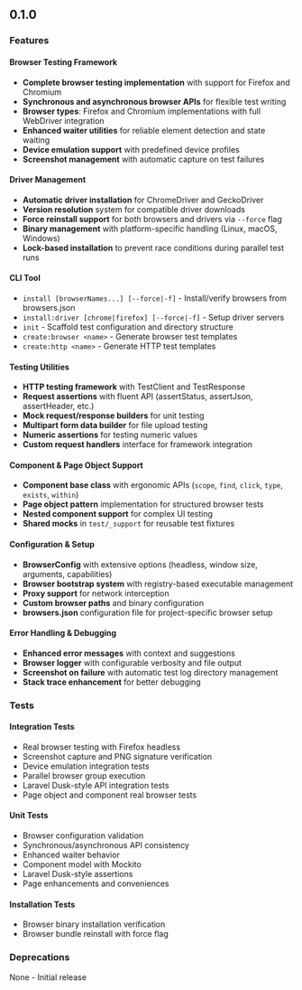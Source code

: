 ## 0.1.0

### Features

#### Browser Testing Framework

- **Complete browser testing implementation** with support for Firefox and Chromium
- **Synchronous and asynchronous browser APIs** for flexible test writing
- **Browser types**: Firefox and Chromium implementations with full WebDriver integration
- **Enhanced waiter utilities** for reliable element detection and state waiting
- **Device emulation support** with predefined device profiles
- **Screenshot management** with automatic capture on test failures

#### Driver Management

- **Automatic driver installation** for ChromeDriver and GeckoDriver
- **Version resolution** system for compatible driver downloads
- **Force reinstall support** for both browsers and drivers via `--force` flag
- **Binary management** with platform-specific handling (Linux, macOS, Windows)
- **Lock-based installation** to prevent race conditions during parallel test runs

#### CLI Tool

- `install [browserNames...] [--force|-f]` - Install/verify browsers from browsers.json
- `install:driver [chrome|firefox] [--force|-f]` - Setup driver servers
- `init` - Scaffold test configuration and directory structure
- `create:browser <name>` - Generate browser test templates
- `create:http <name>` - Generate HTTP test templates

#### Testing Utilities

- **HTTP testing framework** with TestClient and TestResponse
- **Request assertions** with fluent API (assertStatus, assertJson, assertHeader, etc.)
- **Mock request/response builders** for unit testing
- **Multipart form data builder** for file upload testing
- **Numeric assertions** for testing numeric values
- **Custom request handlers** interface for framework integration

#### Component & Page Object Support

- **Component base class** with ergonomic APIs (`scope`, `find`, `click`, `type`, `exists`, `within`)
- **Page object pattern** implementation for structured browser tests
- **Nested component support** for complex UI testing
- **Shared mocks** in `test/_support` for reusable test fixtures

#### Configuration & Setup

- **BrowserConfig** with extensive options (headless, window size, arguments, capabilities)
- **Browser bootstrap system** with registry-based executable management
- **Proxy support** for network interception
- **Custom browser paths** and binary configuration
- **browsers.json** configuration file for project-specific browser setup

#### Error Handling & Debugging

- **Enhanced error messages** with context and suggestions
- **Browser logger** with configurable verbosity and file output
- **Screenshot on failure** with automatic test log directory management
- **Stack trace enhancement** for better debugging

### Tests

#### Integration Tests

- Real browser testing with Firefox headless
- Screenshot capture and PNG signature verification
- Device emulation integration tests
- Parallel browser group execution
- Laravel Dusk-style API integration tests
- Page object and component real browser tests

#### Unit Tests

- Browser configuration validation
- Synchronous/asynchronous API consistency
- Enhanced waiter behavior
- Component model with Mockito
- Laravel Dusk-style assertions
- Page enhancements and conveniences

#### Installation Tests

- Browser binary installation verification
- Browser bundle reinstall with force flag

### Deprecations

None - Initial release
